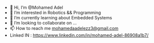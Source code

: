 - 👋 Hi, I’m @Mohamed Adel
- 👀 I’m interested in Robotics && Programming
- 🌱 I’m currently learning about Embedded Systems
- 💞️ I’m looking to collaborate on ...
- 📫 How to reach me mohamedaadelezz3@gmail.com
- Linked IN : https://www.linkedin.com/in/mohamed-adel-86908a1b7/

<!---
Cizzorz3/Cizzorz3 is a ✨ special ✨ repository because its `README.md` (this file) appears on your GitHub profile.
You can click the Preview link to take a look at your changes.
--->
